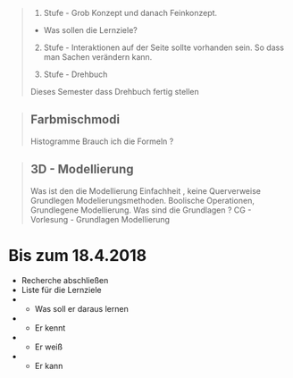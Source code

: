 > 1. Stufe - Grob Konzept und danach Feinkonzept. 
> - Was sollen die Lernziele?
>
> 2. Stufe - Interaktionen auf der Seite sollte vorhanden sein. So dass man Sachen verändern kann.
>
> 3. Stufe - Drehbuch 
>
> Dieses Semester dass Drehbuch fertig stellen


> ## Farbmischmodi 
> 
> Histogramme 
> Brauch ich die Formeln ? 
<!-- Vielleicht später zur Beerechnung -->

> ## 3D - Modellierung 
> 
> Was ist den die Modellierung 
> Einfachheit , keine Querverweise <br>
> Grundlegen Modelierungsmethoden. Boolische Operationen, Grundlegene Modellierung.
> Was sind die Grundlagen ? 
> CG - Vorlesung - Grundlagen Modellierung

# Bis zum 18.4.2018

- Recherche abschließen
- Liste für die Lernziele
- - Was soll er daraus lernen 
- - Er kennt
- - Er weiß
- - Er kann